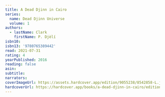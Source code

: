 ```yaml
---
title: A Dead Djinn in Cairo
series:
  name: Dead Djinn Universe
  volume: 1
authors:
  - lastName: Clark
    firstName: P. Djèlí
isbn10:
isbn13: '9780765389442'
read: 2021-07-31
rating: 4
yearPublished: 2016
reading: false
asin:
subtitle:
narrators:
coverImageUrl: https://assets.hardcover.app/edition/9055238/8542858-L.jpg
hardcoverUrl: https://hardcover.app/books/a-dead-djinn-in-cairo/editions/31496999
---
```

